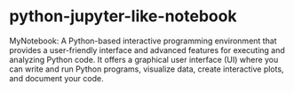 # python-jupyter-like-notebook
 MyNotebook: A Python-based interactive programming environment that provides a user-friendly interface and advanced features for executing and analyzing Python code. It offers a graphical user interface (UI) where you can write and run Python programs, visualize data, create interactive plots, and document your code.
